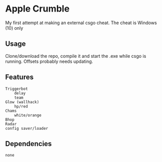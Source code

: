 # Apple Crumble
My first attempt at making an external csgo cheat.
The cheat is Windows (10) only

## Usage
Clone/download the repo, compile it and start the .exe while csgo is running.
Offsets probably needs updating.

## Features
    Triggerbot
        delay
        team
    Glow (wallhack)
        hp/red
    Chams
        white/orange
    Bhop
    Radar
    config saver/loader

## Dependencies
    none
